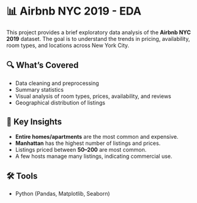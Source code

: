 # 📊 Airbnb NYC 2019 - EDA

This project provides a brief exploratory data analysis of the **Airbnb NYC 2019** dataset. The goal is to understand the trends in pricing, availability, room types, and locations across New York City.

## 🔍 What’s Covered

- Data cleaning and preprocessing
- Summary statistics
- Visual analysis of room types, prices, availability, and reviews
- Geographical distribution of listings

## 📌 Key Insights

- **Entire homes/apartments** are the most common and expensive.
- **Manhattan** has the highest number of listings and prices.
- Listings priced between **$50–$200** are most common.
- A few hosts manage many listings, indicating commercial use.

## 🛠 Tools

- Python (Pandas, Matplotlib, Seaborn)

